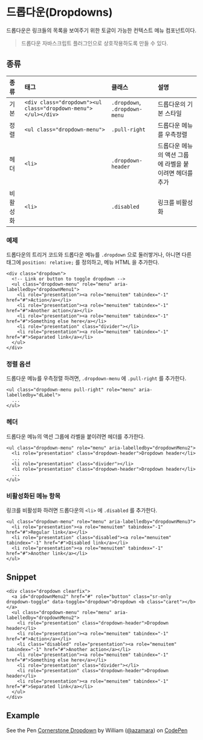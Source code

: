 <!--
{
    "id": 4202,
    "title": "드롭다운(Dropdowns)",
    "outline": "드롭다운은 링크들의 목록을 보여주기 위한 토글이 가능한 컨텍스트 메뉴 컴포넌트이다",
    "tags": ["widget", "component"],
    "order": [4, 2, 2],
    "thumbnail": "4.2.02.dropdowns.png"
}
-->

# 드롭다운(Dropdowns)

드롭다운은 링크들의 목록을 보여주기 위한 토글이 가능한 컨텍스트 메뉴 컴포넌트이다.
> 드롭다운 자바스크립트 플러그인으로 상호작용하도록 만들 수 있다.

## 종류
종류 | 태그 | 클래스 | 설명
:-- | :-- | :-- | :--
기본 | `<div class="dropdown"><ul class="dropdown-menu"></ul></div>` | `.dropdown`, `.dropdown-menu` | 드롭다운의 기본 스타일
정렬 | `<ul class="dropdown-menu">` | `.pull-right` | 드롭다운 메뉴를 우측정렬
헤더 | `<li>` | `.dropdown-header` | 드롭다운 메뉴의 액션 그룹에 라벨을 붙이려면 헤더를 추가
비활성화 | `<li>` | `.disabled` | 링크를 비활성화

### 예제
드롭다운의 트리거 코드와 드롭다운 메뉴를 `.dropdown` 으로 둘러쌓거나, 아니면 다른 태그에 `position: relative;` 를 정의하고, 메뉴 HTML 을 추가한다.

```
<div class="dropdown">
  <!-- Link or button to toggle dropdown -->
  <ul class="dropdown-menu" role="menu" aria-labelledby="dropdownMenu1">
    <li role="presentation"><a role="menuitem" tabindex="-1" href="#">Action</a></li>
    <li role="presentation"><a role="menuitem" tabindex="-1" href="#">Another action</a></li>
    <li role="presentation"><a role="menuitem" tabindex="-1" href="#">Something else here</a></li>
    <li role="presentation" class="divider"></li>
    <li role="presentation"><a role="menuitem" tabindex="-1" href="#">Separated link</a></li>
  </ul>
</div>
```

### 정렬 옵션
드롭다운 메뉴를 우측정렬 하려면, `.dropdown-menu` 에 `.pull-right` 를 추가한다.

```
<ul class="dropdown-menu pull-right" role="menu" aria-labelledby="dLabel">
  ...
</ul>
```

### 헤더
드롭다운 메뉴의 액션 그룹에 라벨을 붙이려면 헤더를 추가한다.

```
<ul class="dropdown-menu" role="menu" aria-labelledby="dropdownMenu2">
  <li role="presentation" class="dropdown-header">Dropdown header</li>
  ...
  <li role="presentation" class="divider"></li>
  <li role="presentation" class="dropdown-header">Dropdown header</li>
  ...
</ul>
```

### 비활성화된 메뉴 항목
링크를 비활성화 하려면 드롭다운의 `<li>` 에 `.disabled` 를 추가한다.

```
<ul class="dropdown-menu" role="menu" aria-labelledby="dropdownMenu3">
  <li role="presentation"><a role="menuitem" tabindex="-1" href="#">Regular link</a></li>
  <li role="presentation" class="disabled"><a role="menuitem" tabindex="-1" href="#">Disabled link</a></li>
  <li role="presentation"><a role="menuitem" tabindex="-1" href="#">Another link</a></li>
</ul>
```

## Snippet
```
<div class="dropdown clearfix">
  <a id="dropdownMenu2" href="#" role="button" class="sr-only dropdown-toggle" data-toggle="dropdown">Dropdown <b class="caret"></b></a>
  <ul class="dropdown-menu" role="menu" aria-labelledby="dropdownMenu2">
    <li role="presentation" class="dropdown-header">Dropdown header</li>
    <li role="presentation"><a role="menuitem" tabindex="-1" href="#">Action</a></li>
    <li class="disabled" role="presentation"><a role="menuitem" tabindex="-1" href="#">Another action</a></li>
    <li role="presentation"><a role="menuitem" tabindex="-1" href="#">Something else here</a></li>
    <li role="presentation" class="divider"></li>
    <li role="presentation" class="dropdown-header">Dropdown header</li>
    <li role="presentation"><a role="menuitem" tabindex="-1" href="#">Separated link</a></li>
  </ul>
</div>
```

## Example
<p data-height="260" data-theme-id="1127" data-slug-hash="BKsoz" data-user="azamara" data-default-tab="result" class='codepen'>See the Pen <a href='http://codepen.io/azamara/pen/BKsoz'>Cornerstone Dropdown</a> by William (<a href='http://codepen.io/azamara'>@azamara</a>) on <a href='http://codepen.io'>CodePen</a></p>
<script async src="http://codepen.io/assets/embed/ei.js"></script>

